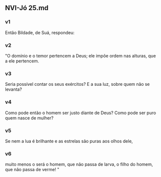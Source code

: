 ## NVI-Jó 25.md
### v1
 Então Bildade, de Suá, respondeu:
### v2
 "O domínio e o temor pertencem a Deus; ele impõe ordem nas alturas, que a ele pertencem.
### v3
 Seria possível contar os seus exércitos? E a sua luz, sobre quem não se levanta?
### v4
 Como pode então o homem ser justo diante de Deus? Como pode ser puro quem nasce de mulher?
### v5
 Se nem a lua é brilhante e as estrelas são puras aos olhos dele,
### v6
 muito menos o será o homem, que não passa de larva, o filho do homem, que não passa de verme! "
